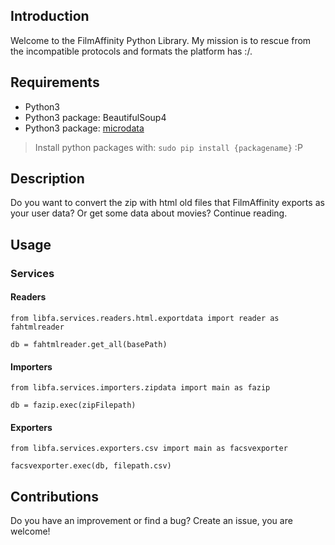 ## Introduction
Welcome to the FilmAffinity Python Library. My mission is to rescue from the incompatible protocols and formats the platform has :/.

## Requirements
- Python3
- Python3 package: BeautifulSoup4
- Python3 package: [microdata](https://github.com/edsu/microdata)

> Install python packages with: `sudo pip install {packagename}` :P

## Description
Do you want to convert the zip with html old files that FilmAffinity exports as your user data? Or get some data about movies? Continue reading.

## Usage

### Services
#### Readers
```
from libfa.services.readers.html.exportdata import reader as fahtmlreader

db = fahtmlreader.get_all(basePath)
```

#### Importers
```
from libfa.services.importers.zipdata import main as fazip

db = fazip.exec(zipFilepath)
```

#### Exporters
```
from libfa.services.exporters.csv import main as facsvexporter

facsvexporter.exec(db, filepath.csv)
```

## Contributions
Do you have an improvement or find a bug? Create an issue, you are welcome!


